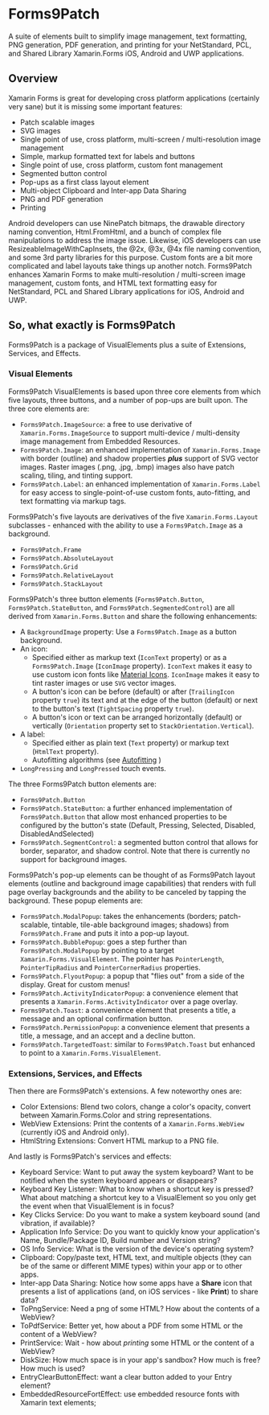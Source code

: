 # Forms9Patch

A suite of elements built to simplify image management, text formatting, PNG generation, PDF generation, and printing for your NetStandard, PCL, and Shared Library Xamarin.Forms iOS, Android and UWP applications.

## Overview

Xamarin Forms is great for developing cross platform applications (certainly very sane) but it is missing some important features:

- Patch scalable images
- SVG images
- Single point of use, cross platform, multi-screen / multi-resolution image management
- Simple, markup formatted text for labels and buttons
- Single point of use, cross platform, custom font management
- Segmented button control
- Pop-ups as a first class layout element
- Multi-object Clipboard and Inter-app Data Sharing
- PNG and PDF generation
- Printing

Android developers can use NinePatch bitmaps, the drawable directory naming convention, Html.FromHtml, and a bunch of complex file manipulations to address the image issue.  Likewise, iOS developers can use ResizeableImageWithCapInsets, the @2x, @3x, @4x file naming convention, and some 3rd party libraries for this purpose.  Custom fonts are a bit more complicated and label layouts take things up another notch.   Forms9Patch enhances Xamarin Forms to make multi-resolution / multi-screen image management, custom fonts, and HTML text formatting easy for NetStandard, PCL and Shared Library applications for iOS, Android and UWP.

## So, what exactly is Forms9Patch

Forms9Patch is a package of VisualElements plus a suite of Extensions, Services, and Effects.

### Visual Elements

Forms9Patch VisualElements is based upon three core elements from which five layouts, three buttons, and a number of pop-ups are built upon. The three core elements are:

- `Forms9Patch.ImageSource`: a free to use derivative of `Xamarin.Forms.ImageSource` to support multi-device / multi-density image management from Embedded Resources.
- `Forms9Patch.Image`: an enhanced implementation of `Xamarin.Forms.Image` with border (outline) and shadow properties  **_plus_** support of SVG vector images.  Raster images (.png, .jpg, .bmp) images also have patch scaling, tiling, and tinting support.
- `Forms9Patch.Label`: an enhanced implementation of `Xamarin.Forms.Label` for easy access to single-point-of-use custom fonts, auto-fitting, and text formatting via markup tags.

Forms9Patch's five layouts are derivatives of the five `Xamarin.Forms.Layout` subclasses - enhanced with the ability to use a `Forms9Patch.Image` as a background.

- `Forms9Patch.Frame`
- `Forms9Patch.AbsoluteLayout`
- `Forms9Patch.Grid`
- `Forms9Patch.RelativeLayout`
- `Forms9Patch.StackLayout`

Forms9Patch's three button elements (`Forms9Patch.Button`, `Forms9Patch.StateButton`, and `Forms9Patch.SegmentedControl`) are all derived from `Xamarin.Forms.Button` and share the following enhancements:

- A `BackgroundImage` property: Use a `Forms9Patch.Image` as a button background.
- An icon:
  - Specified either as markup text (`IconText` property) or as a `Forms9Patch.Image` (`IconImage` property).  `IconText` makes it easy to use custom icon fonts like [Material Icons](https://material.io/icons/).  `IconImage` makes it easy to tint raster images or use `SVG` vector images.  
  - A button's icon can be before (default) or after (`TrailingIcon` property `true`) its text and at the edge of the button (default) or next to the button's text (`TightSpacing` property `true`).  
  - A button's icon or text can be arranged horizontally (default) or vertically (`Orientation` property set to `StackOrientation.Vertical`).
- A label:
  - Specified either as plain text (`Text` property) or markup text (`HtmlText` property).
  - Autofitting algorithms (see [Autofitting](guides/Label.md#autofitting---automatically-resizing-text) )
- `LongPressing` and `LongPressed` touch events.

The three Forms9Patch button elements are:

- `Forms9Patch.Button`
- `Forms9Patch.StateButton`: a further enhanced implementation of `Forms9Patch.Button` that allow most enhanced properties to be configured by the button's state (Default, Pressing, Selected, Disabled, DisabledAndSelected)
- `Forms9Patch.SegmentControl`: a segmented button control that allows for border, separator, and shadow control.  Note that there is currently no support for background images.

Forms9Patch's pop-up elements can be thought of as Forms9Patch layout elements (outline and background image capabilities) that renders with full page overlay backgrounds and the ability to be canceled by tapping the background.  These popup elements are:

- `Forms9Patch.ModalPopup`: takes the enhancements (borders; patch-scalable, tintable, tile-able background images; shadows) from `Forms9Patch.Frame` and puts it into a pop-up layout.
- `Forms9Patch.BubblePopup`: goes a step further than `Forms9Patch.ModalPopup` by pointing to a target `Xamarin.Forms.VisualElement`.  The pointer has `PointerLength`, `PointerTipRadius` and `PointerCornerRadius` properties.
- `Forms9Patch.FlyoutPopup`: a popup that "flies out" from a side of the display.  Great for custom menus!
- `Forms9Patch.ActivityIndicatorPopup`: a convenience element that presents a `Xamarin.Forms.ActivityIndicator` over a page overlay.
- `Forms9Patch.Toast`: a convenience element that presents a title, a message and an optional confirmation button.
- `Forms9Patch.PermissionPopup`: a convenience element that presents a title, a message, and an accept and a decline button.
- `Forms9Patch.TargetedToast`: similar to `Forms9Patch.Toast` but enhanced to point to a `Xamarin.Forms.VisualElement`.

### Extensions, Services, and Effects

Then there are Forms9Patch's extensions.  A few noteworthy ones are:

- Color Extensions: Blend two colors, change a color's opacity, convert between Xamarin.Forms.Color and string representations.
- WebView Extensions: Print the contents of a `Xamarin.Forms.WebView` (currently iOS and Android only).
- HtmlString Extensions: Convert HTML markup to a PNG file.

And lastly is Forms9Patch's services and effects:

- Keyboard Service: Want to put away the system keyboard?  Want to be notified when the system keyboard appears or disappears?
- Keyboard Key Listener: What to know when a shortcut key is pressed?  What about matching a shortcut key to a VisualElement so you only get the event when that VisualElement is in focus?  
- Key Clicks Service: Do you want to make a system keyboard sound (and vibration, if available)?
- Application Info Service: Do you want to quickly know your application's Name, Bundle/Package ID, Build number and Version string?
- OS Info Service: What is the version of the device's operating system?
- Clipboard: Copy/paste text, HTML text, and multiple objects (they can be of the same or different MIME types) within your app or to other apps.
- Inter-app Data Sharing: Notice how some apps have a **Share** icon that presents a list of applications (and, on iOS services - like **Print**) to share data?  
- ToPngService: Need a png of some HTML?  How about the contents of a WebView?
- ToPdfService: Better yet, how about a PDF from some HTML or the content of a WebView?
- PrintService: Wait - how about *printing* some HTML or the content of a WebView?  
- DiskSize: How much space is in your app's sandbox?  How much is free?  How much is used?
- EntryClearButtonEffect: want a clear button added to your Entry element?
- EmbeddedResourceFortEffect: use embedded resource fonts with Xamarin text elements;
